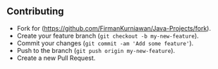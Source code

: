## Contributing

- Fork for (https://github.com/FirmanKurniawan/Java-Projects/fork).
- Create your feature branch (`git checkout -b my-new-feature`).
- Commit your changes (`git commit -am 'Add some feature'`).
- Push to the branch (`git push origin my-new-feature`).
- Create a new Pull Request.
